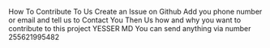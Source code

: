 How To Contribute To Us Create an Issue on Github Add you phone number or email and tell us to Contact You Then Us how and why you want to contribute to this project YESSER MD You can send anything via   number 255621995482 

